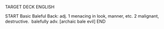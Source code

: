 TARGET DECK
ENGLISH

START
Basic
Baleful
Back: adj. 1 menacing in look, manner, etc. 2 malignant, destructive.  balefully adv. [archaic bale evil]
END
